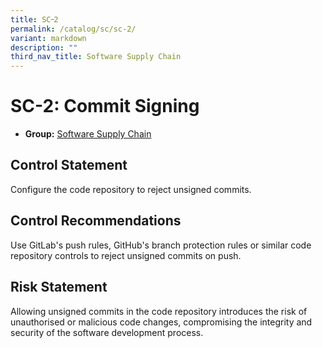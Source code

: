 ```yaml
---
title: SC᠆2
permalink: /catalog/sc/sc-2/
variant: markdown
description: ""
third_nav_title: Software Supply Chain
---
```

# SC-2: Commit Signing

* **Group:** [Software Supply Chain](/catalog/sc)

## Control Statement

Configure the code repository to reject unsigned commits.

## Control Recommendations

Use GitLab&#39;s push rules, GitHub&#39;s branch protection rules or similar code repository controls to reject unsigned commits on push.

## Risk Statement

Allowing unsigned commits in the code repository introduces the risk of unauthorised or malicious code changes, compromising the integrity and security of the software development process.